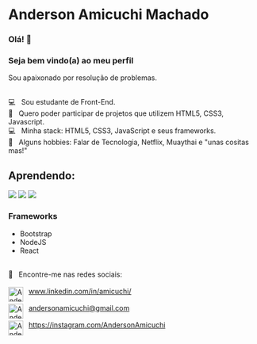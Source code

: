 # Anderson Amicuchi Machado 

### Olá! 👋
### Seja bem vindo(a) ao meu perfil

Sou apaixonado por resolução de problemas.

<br/> :computer: &nbsp; Sou estudante de Front-End.
<br/> :purple_heart: &nbsp; Quero poder participar de projetos que utilizem HTML5, CSS3, Javascript.
<br/> :computer: &nbsp; Minha stack: HTML5, CSS3, JavaScript e seus frameworks.
<br/> 💬  &nbsp; Alguns hobbies: Falar de Tecnologia, Netflix, Muaythai e "unas cositas mas!"

## Aprendendo: 
  <img src="https://img.shields.io/badge/-HTML5-blue" /> 
  <img src="https://img.shields.io/badge/-CSS3-red" /> 
  <img src="https://img.shields.io/badge/JS-Javascript-yellow" />

### Frameworks
 - Bootstrap
 - NodeJS
 - React


<!-- -------------------------------------------------- --> 

<br/> :email: &nbsp; Encontre-me nas redes sociais:
<br/> <br/> &nbsp;  [<img width="30px" height="30px" align="left" alt="Anderson | LinkedIn" width="22px" src="https://cdn.jsdelivr.net/npm/simple-icons@v3/icons/linkedin.svg" />][linkedin]   www.linkedin.com/in/amicuchi/ 
<br/> <br/> &nbsp;  [<img width="30px" height="30px" align="left" alt="Anderson | Email" width="22px" src="https://cdn.jsdelivr.net/npm/simple-icons@v3/icons/gmail.svg" />][gmail]   andersonamicuchi@gmail.com
<br/> <br/> &nbsp;  [<img width="30px" height="30px" align="left" alt="Anderson | Instagram" width="22px" src="https://cdn.jsdelivr.net/npm/simple-icons@v3/icons/instagram.svg" />][instagram]   https://instagram.com/AndersonAmicuchi





[instagram]: https://instagram.com/AndersonAmicuchi
[linkedin]: https://linkedin.com/in/amicuchi
[gmail]: mailto:AndersonAmicuchi@gmail.com
